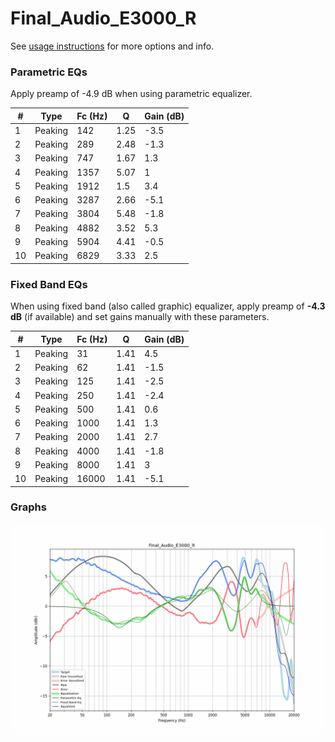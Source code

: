 # Final_Audio_E3000_R
See [usage instructions](https://github.com/jaakkopasanen/AutoEq#usage) for more options and info.

### Parametric EQs
Apply preamp of -4.9 dB when using parametric equalizer.

|   # | Type    |   Fc (Hz) |    Q |   Gain (dB) |
|-----|---------|-----------|------|-------------|
|   1 | Peaking |       142 | 1.25 |        -3.5 |
|   2 | Peaking |       289 | 2.48 |        -1.3 |
|   3 | Peaking |       747 | 1.67 |         1.3 |
|   4 | Peaking |      1357 | 5.07 |         1   |
|   5 | Peaking |      1912 | 1.5  |         3.4 |
|   6 | Peaking |      3287 | 2.66 |        -5.1 |
|   7 | Peaking |      3804 | 5.48 |        -1.8 |
|   8 | Peaking |      4882 | 3.52 |         5.3 |
|   9 | Peaking |      5904 | 4.41 |        -0.5 |
|  10 | Peaking |      6829 | 3.33 |         2.5 |

### Fixed Band EQs
When using fixed band (also called graphic) equalizer, apply preamp of **-4.3 dB** (if available) and set gains manually with these parameters.

|   # | Type    |   Fc (Hz) |    Q |   Gain (dB) |
|-----|---------|-----------|------|-------------|
|   1 | Peaking |        31 | 1.41 |         4.5 |
|   2 | Peaking |        62 | 1.41 |        -1.5 |
|   3 | Peaking |       125 | 1.41 |        -2.5 |
|   4 | Peaking |       250 | 1.41 |        -2.4 |
|   5 | Peaking |       500 | 1.41 |         0.6 |
|   6 | Peaking |      1000 | 1.41 |         1.3 |
|   7 | Peaking |      2000 | 1.41 |         2.7 |
|   8 | Peaking |      4000 | 1.41 |        -1.8 |
|   9 | Peaking |      8000 | 1.41 |         3   |
|  10 | Peaking |     16000 | 1.41 |        -5.1 |

### Graphs
![](./Final_Audio_E3000_R.png)
